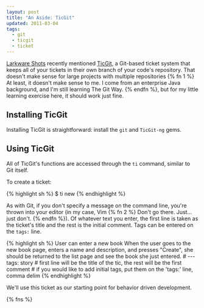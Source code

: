 ```yaml
---
layout: post
title: "An Aside: TicGit"
updated: 2011-03-04
tags:
  - git
  - ticgit
  - ticket
---
```

[Larkware Shots](http://larkware.com/shots) recently mentioned
[TicGit](https://github.com/jeffWelling/ticgit), a Git-based ticket system that keeps all of your
tickets in their own branch of your code's repository. That doesn't make sense for large projects
with multiple repositories
{% fn 1 %}
  At least, it doesn't make sense to me. I come from an enterprise Java background,
  and I'm still learning The Git Way.
{% endfn %},
but for my little learning exercise here, it should work just fine.

## Installing TicGit

Installing TicGit is straightforward: install the `git` and `TicGit-ng` gems.

## Using TicGit

All of TicGit's functions are accessed through the `ti` command, similar to Git itself.

To create a ticket:

{% highlight sh %}
    $ ti new
{% endhighlight %}

As with Git, if you don't specify a message on the command line, you're thrown into your
editor (in my case, Vim
{% fn 2 %}
  Don't go there. Just... just don't.
{% endfn %}).
Of whatever text you enter, the first line is taken as the ticket's title and the rest is
the initial comment. Tags can be entered on the `tags:` line.

{% highlight sh %}
    User can enter a new book
    When the user goes to the new book page, enters a name and description, and
    presses "Create", she should be returned to the list page and see the book
    she just entered.
    # ---
    tags: story
    # first line will be the title of the tic, the rest will be the first comment
    # if you would like to add initial tags, put them on the 'tags:' line, comma delim
{% endhighlight %}

We'll use this ticket as our starting point for behavior driven development.

{% fns %}
